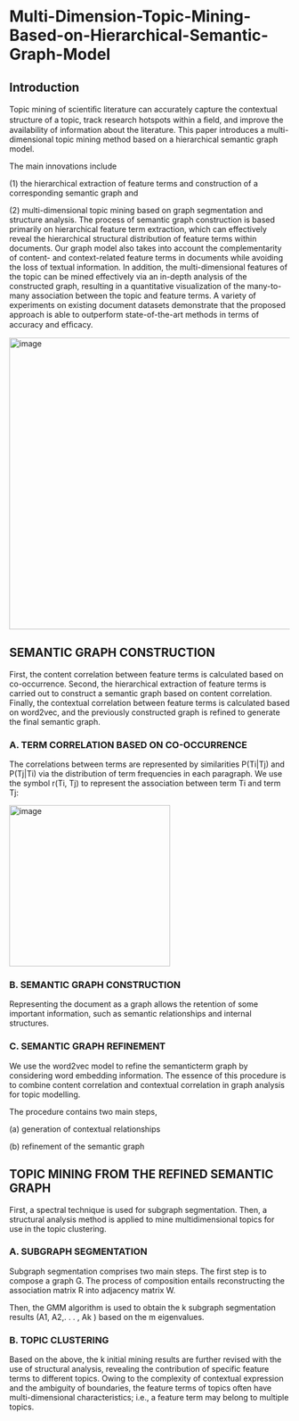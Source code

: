 # Multi-Dimension-Topic-Mining-Based-on-Hierarchical-Semantic-Graph-Model

## Introduction

Topic mining of scientiﬁc literature can accurately capture the contextual structure of a topic, 
track research hotspots within a ﬁeld, and improve the availability of information about the literature. 
This paper introduces a multi-dimensional topic mining method based on a hierarchical semantic graph 
model. 

The main innovations include 

(1) the hierarchical extraction of feature terms and construction of a corresponding semantic graph and

(2) multi-dimensional topic mining based on graph segmentation and structure analysis. The process of semantic graph construction is based primarily on hierarchical feature term extraction, which can effectively reveal the hierarchical structural distribution of feature terms within documents. Our graph model also takes into account the complementarity of content- and context-related feature terms in documents while avoiding the loss of textual information. In addition, the multi-dimensional features of the topic can be mined effectively via an in-depth analysis of the constructed graph, resulting in a quantitative visualization of the many-to-many association between the topic and feature terms. A variety of experiments on existing document datasets demonstrate that the proposed approach is able to outperform state-of-the-art methods in terms of accuracy and efﬁcacy.


<img width="523" alt="image" src="https://user-images.githubusercontent.com/65884897/150322993-25eb961f-d846-439b-b1f4-9fe6f30cdc12.png">


## SEMANTIC GRAPH CONSTRUCTION

First, the content correlation between feature terms is calculated based on co-occurrence. Second, the hierarchical extraction of feature terms is carried out to construct a semantic graph based on content correlation. Finally, the contextual correlation between feature terms is calculated based on word2vec, and the previously constructed graph is refined to generate the final semantic graph.

### A. TERM CORRELATION BASED ON CO-OCCURRENCE

The correlations between terms are represented by similarities P(Ti|Tj) and P(Tj|Ti) via the distribution of term frequencies in each paragraph. We use the symbol r(Ti, Tj) to represent the association between term Ti and term Tj:

<img width="289" alt="image" src="https://user-images.githubusercontent.com/65884897/150323773-f06f4243-efea-44fe-9b5c-5bfee6cade0b.png">


### B. SEMANTIC GRAPH CONSTRUCTION

Representing the document as a graph allows the retention of some important information, such as semantic relationships and internal structures.


### C. SEMANTIC GRAPH REFINEMENT

We use the word2vec model to refine the semanticterm graph by considering word embedding information. The essence of this procedure is to combine content correlation and contextual correlation in graph analysis for topic modelling.

The procedure contains two main steps,

(a) generation of contextual relationships

(b) refinement of the semantic graph


##  TOPIC MINING FROM THE REFINED SEMANTIC GRAPH

First, a spectral technique is used for subgraph segmentation. Then, a structural analysis method is applied to mine multidimensional topics for use in the topic clustering.

### A. SUBGRAPH SEGMENTATION

Subgraph segmentation comprises two main steps. The first step is to compose a graph G. The process of composition entails reconstructing the association matrix R into adjacency matrix W.

Then, the GMM algorithm is used to obtain the k subgraph segmentation results (A1, A2,. . . , Ak ) based on the m eigenvalues.


### B. TOPIC CLUSTERING

Based on the above, the k initial mining results are further revised with the use of structural analysis, revealing the contribution of specific feature terms to different topics. Owing to the complexity of contextual expression and the ambiguity of boundaries, the feature terms of topics often have multi-dimensional characteristics; i.e., a feature term may belong to multiple topics.






